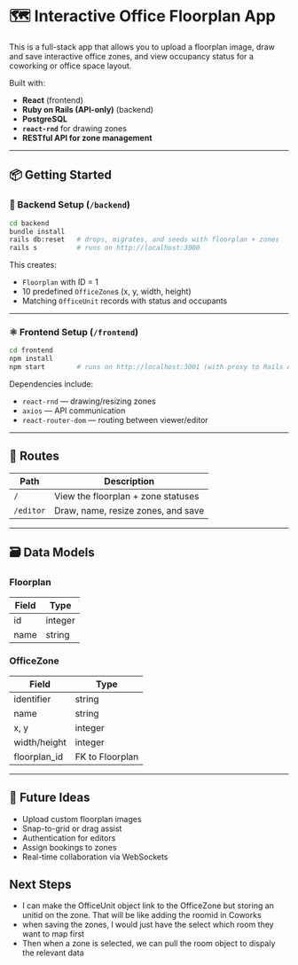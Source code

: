 # 🗺 Interactive Office Floorplan App

This is a full-stack app that allows you to upload a floorplan image, draw and save interactive office zones, and view occupancy status for a coworking or office space layout.

Built with:

- **React** (frontend)
- **Ruby on Rails (API-only)** (backend)
- **PostgreSQL**
- **`react-rnd`** for drawing zones
- **RESTful API for zone management**

---

## 📦 Getting Started

### 🔧 Backend Setup (`/backend`)

```bash
cd backend
bundle install
rails db:reset   # drops, migrates, and seeds with floorplan + zones
rails s          # runs on http://localhost:3000
```

This creates:
- `Floorplan` with ID = 1
- 10 predefined `OfficeZone`s (x, y, width, height)
- Matching `OfficeUnit` records with status and occupants

---

### ⚛️ Frontend Setup (`/frontend`)

```bash
cd frontend
npm install
npm start        # runs on http://localhost:3001 (with proxy to Rails API)
```

Dependencies include:
- `react-rnd` — drawing/resizing zones
- `axios` — API communication
- `react-router-dom` — routing between viewer/editor

---

## 🧪 Routes

| Path         | Description                        |
|--------------|-------------------------------------|
| `/`          | View the floorplan + zone statuses |
| `/editor`    | Draw, name, resize zones, and save |

---

## 🗃 Data Models

### Floorplan

| Field   | Type    |
|---------|---------|
| id      | integer |
| name    | string  |

### OfficeZone

| Field        | Type    |
|--------------|---------|
| identifier   | string  |
| name         | string  |
| x, y         | integer |
| width/height | integer |
| floorplan_id | FK to Floorplan |

---

## 🔐 Future Ideas

- Upload custom floorplan images
- Snap-to-grid or drag assist
- Authentication for editors
- Assign bookings to zones
- Real-time collaboration via WebSockets

## Next Steps

- I can make the OfficeUnit object link to the OfficeZone but storing an unitid on the zone. That will be like adding the roomid in Coworks
- when saving the zones, I would just have the select which room they want to map first
- Then when a zone is selected,  we can pull the room object to dispaly the relevant data
